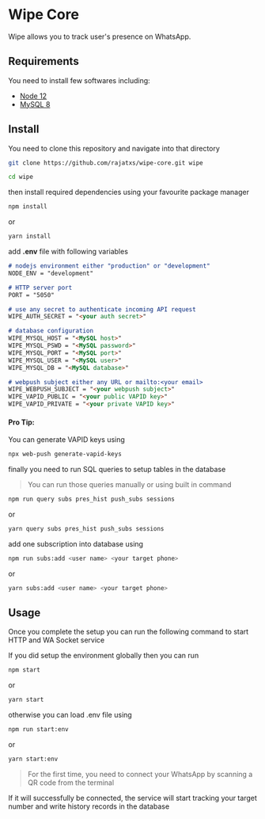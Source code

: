 # Wipe Core
Wipe allows you to track user's presence on WhatsApp.

## Requirements
You need to install few softwares including:
- [Node 12](https://nodejs.org)
- [MySQL 8](https://www.mysql.com)

## Install
You need to clone this repository and navigate into that directory
```sh
git clone https://github.com/rajatxs/wipe-core.git wipe
```
```sh
cd wipe
```

then install required dependencies using your favourite package manager
```sh
npm install
```
or
```sh
yarn install
```

add **.env** file with following variables
```markdown
# nodejs environment either "production" or "development"
NODE_ENV = "development"

# HTTP server port
PORT = "5050"

# use any secret to authenticate incoming API request
WIPE_AUTH_SECRET = "<your auth secret>"

# database configuration
WIPE_MYSQL_HOST = "<MySQL host>"
WIPE_MYSQL_PSWD = "<MySQL password>"
WIPE_MYSQL_PORT = "<MySQL port>"
WIPE_MYSQL_USER = "<MySQL user>"
WIPE_MYSQL_DB = "<MySQL database>"

# webpush subject either any URL or mailto:<your email>
WIPE_WEBPUSH_SUBJECT = "<your webpush subject>"
WIPE_VAPID_PUBLIC = "<your public VAPID key>"
WIPE_VAPID_PRIVATE = "<your private VAPID key>"
```

#### Pro Tip:
You can generate VAPID keys using
```sh
npx web-push generate-vapid-keys
```

finally you need to run SQL queries to setup tables in the database
> You can run those queries manually or using built in command

```sh
npm run query subs pres_hist push_subs sessions
```
or 
```sh
yarn query subs pres_hist push_subs sessions
```

add one subscription into database using
```sh
npm run subs:add <user name> <your target phone>
```
or
```sh
yarn subs:add <user name> <your target phone>
```

## Usage
Once you complete the setup you can run the following command to start HTTP and WA Socket service

If you did setup the environment globally then you can run 
```sh
npm start
```
or
```sh
yarn start
```

otherwise you can load .env file using 
```sh
npm run start:env
```
or
```sh
yarn start:env
```

> For the first time, you need to connect your WhatsApp by scanning a QR code from the terminal

If it will successfully be connected, the service will start tracking your target number and write history records in the database
